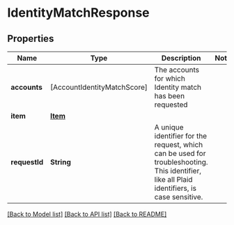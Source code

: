 # IdentityMatchResponse

## Properties
Name | Type | Description | Notes
------------ | ------------- | ------------- | -------------
**accounts** | [AccountIdentityMatchScore] | The accounts for which Identity match has been requested | 
**item** | [**Item**](Item.md) |  | 
**requestId** | **String** | A unique identifier for the request, which can be used for troubleshooting. This identifier, like all Plaid identifiers, is case sensitive. | 

[[Back to Model list]](../README.md#documentation-for-models) [[Back to API list]](../README.md#documentation-for-api-endpoints) [[Back to README]](../README.md)


